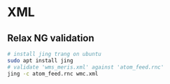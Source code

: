 # XML

## Relax NG validation

```bash
# install jing trang on ubuntu
sudo apt install jing
# validate 'wms_meris.xml' against 'atom_feed.rnc'
jing -c atom_feed.rnc wmc.xml
```
